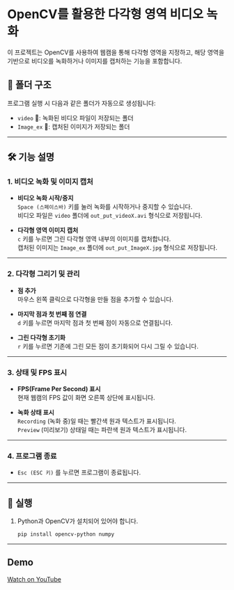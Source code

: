 # OpenCV를 활용한 다각형 영역 비디오 녹화

이 프로젝트는 OpenCV를 사용하여 웹캠을 통해 다각형 영역을 지정하고, 해당 영역을 기반으로 비디오를 녹화하거나 이미지를 캡처하는 기능을 포함합니다.

## 📂 폴더 구조
프로그램 실행 시 다음과 같은 폴더가 자동으로 생성됩니다:

- `video` 📁: 녹화된 비디오 파일이 저장되는 폴더  
- `Image_ex` 📁: 캡처된 이미지가 저장되는 폴더  

---

## 🛠️ 기능 설명

### 1. 비디오 녹화 및 이미지 캡처
- **비디오 녹화 시작/중지**  
  `Space (스페이스바)` 키를 눌러 녹화를 시작하거나 중지할 수 있습니다.  
  비디오 파일은 `video` 폴더에 `out_put_videoX.avi` 형식으로 저장됩니다.  

- **다각형 영역 이미지 캡처**  
  `c` 키를 누르면 그린 다각형 영역 내부의 이미지를 캡처합니다.  
  캡처된 이미지는 `Image_ex` 폴더에 `out_put_ImageX.jpg` 형식으로 저장됩니다.  

---

### 2. 다각형 그리기 및 관리
- **점 추가**  
  마우스 왼쪽 클릭으로 다각형을 만들 점을 추가할 수 있습니다.  

- **마지막 점과 첫 번째 점 연결**  
  `d` 키를 누르면 마지막 점과 첫 번째 점이 자동으로 연결됩니다.  

- **그린 다각형 초기화**  
  `r` 키를 누르면 기존에 그린 모든 점이 초기화되어 다시 그릴 수 있습니다.  

---

### 3. 상태 및 FPS 표시
- **FPS(Frame Per Second) 표시**  
  현재 웹캠의 FPS 값이 화면 오른쪽 상단에 표시됩니다.  

- **녹화 상태 표시**  
  `Recording` (녹화 중)일 때는 빨간색 원과 텍스트가 표시됩니다.  
  `Preview` (미리보기) 상태일 때는 파란색 원과 텍스트가 표시됩니다.  

---

### 4. 프로그램 종료
- `Esc (ESC 키)` 를 누르면 프로그램이 종료됩니다.  

---

## 🚀 실행
1. Python과 OpenCV가 설치되어 있어야 합니다.
   ```bash
   pip install opencv-python numpy
---
## Demo
[Watch on YouTube](https://youtu.be/WOxe40jinDc)
